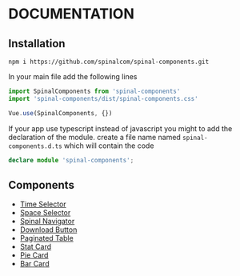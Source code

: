 # DOCUMENTATION

## Installation

```
npm i https://github.com/spinalcom/spinal-components.git
```

In your main file add the following lines
```javascript
import SpinalComponents from 'spinal-components'
import 'spinal-components/dist/spinal-components.css'

Vue.use(SpinalComponents, {})
```

If your app use typescript instead of javascript you might to add the declaration of the module.
create a file name named ```spinal-components.d.ts``` which will contain the code
```typescript
declare module 'spinal-components';
```

## Components
- [Time Selector](time-selector.md)
- [Space Selector](space-selector.md)
- [Spinal Navigator](spinal-navigator.md)
- [Download Button](download-button.md)
- [Paginated Table](paginated-table.md)
- [Stat Card](stad-card.md)
- [Pie Card](pie-card.md)
- [Bar Card](bar-card.md)